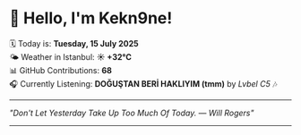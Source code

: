 # 👋 Hello, I'm Kekn9ne!

🗓️ Today is: **Tuesday, 15 July 2025**  
🌤️ Weather in Istanbul: **☀️   +32°C**  
📊 GitHub Contributions: **68**  
🎧 Currently Listening: **DOĞUŞTAN BERİ HAKLIYIM (tmm)** by *Lvbel C5* 🎶

---

_"Don't Let Yesterday Take Up Too Much Of Today. — *Will Rogers*"_

---
